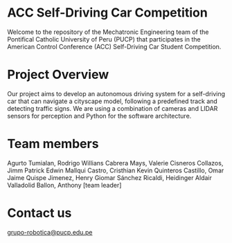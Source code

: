 # ACC Self-Driving Car Competition

Welcome to the repository of the Mechatronic Engineering team of the Pontifical Catholic University of Peru (PUCP) that participates in the American Control Conference (ACC) Self-Driving Car Student Competition.

# Project Overview
Our project aims to develop an autonomous driving system for a self-driving car that can navigate a cityscape model, following a predefined track and detecting traffic signs. We are using a combination of cameras and LIDAR sensors for perception and Python for the software architecture.

# Team members
Agurto Tumialan, Rodrigo Willians
Cabrera Mays, Valerie
Cisneros Collazos, Jimm Patrick Edwin
Mallqui Castro, Cristhian Kevin
Quinteros Castillo, Omar Jaime
Quispe Jimenez, Henry Giomar
Sánchez Ricaldi, Heidinger Aldair
Valladolid Ballon, Anthony [team leader]

# Contact us
grupo-robotica@pucp.edu.pe
